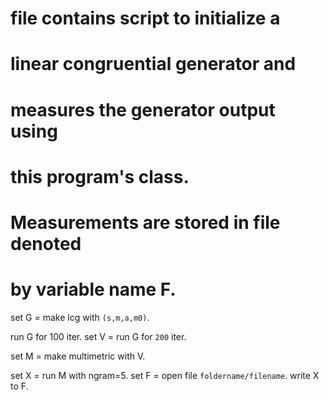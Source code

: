 # file contains script to initialize a 
# linear congruential generator and 
# measures the generator output using 
# this program's <MultiMetric> class. 
# Measurements are stored in file denoted 
# by variable name F. 

set G = make lcg with 
`(s,m,a,m0)`. 

run G for 100 iter. 
set V = run G for `200` iter. 

set M = make multimetric with V. 

set X = run M with ngram=5.
set F = open file `foldername/filename`. 
write X to F. 
